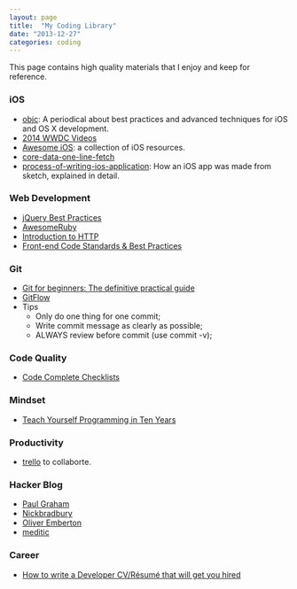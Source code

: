 ```yaml
---
layout: page
title:  "My Coding Library"
date: "2013-12-27"
categories: coding
---
```


This page contains high quality materials that I enjoy and keep for reference.

### iOS
* [objc](http://www.objc.io/): A periodical about best practices and advanced
   techniques for iOS and OS X development.
* [2014 WWDC Videos](https://developer.apple.com/videos/wwdc/2014/)
* [Awesome iOS](https://github.com/vsouza/awesome-ios): a collection of iOS resources.
* [core-data-one-line-fetch](http://www.cocoawithlove.com/2008/03/core-data-one-line-fetch.html)
* [process-of-writing-ios-application](http://www.cocoawithlove.com/2011/06/process-of-writing-ios-application.html): How an iOS app was made from sketch, explained in detail.

<!--more-->

### Web Development
* [jQuery Best Practices](http://gregfranko.com/jquery-best-practices/#/13)
* [AwesomeRuby](https://github.com/markets/awesome-ruby)
* [Introduction to HTTP](http://www.gotealeaf.com/books/http)
* [Front-end Code Standards & Best Practices](http://isobar-idev.github.io/code-standards/)

### Git
* [Git for beginners: The definitive practical guide](http://stackoverflow.com/questions/315911/git-for-beginners-the-definitive-practical-guide)
* [GitFlow](http://nvie.com/posts/a-successful-git-branching-model/)
* Tips
  * Only do one thing for one commit;
  * Write commit message as clearly as possible;
  * ALWAYS review before commit (use commit -v);

### Code Quality
* [Code Complete Checklists](http://cc2e.com/Page.aspx?nid=73)

### Mindset
* [Teach Yourself Programming in Ten Years](http://norvig.com/21-days.html)

### Productivity
* [trello](www.trello.com) to collaborte.

### Hacker Blog
* [Paul Graham](http://paulgraham.com/)
* [Nickbradbury](http://nickbradbury.com/)
* [Oliver Emberton](http://oliveremberton.com/)
* [meditic](http://meditic.com)

### Career
* [How to write a Developer CV/Résumé that will get you hired](http://www.slideshare.net/perlcareers/how-to-write-a-developer-cvrsum-that-will-get-you-hired)

